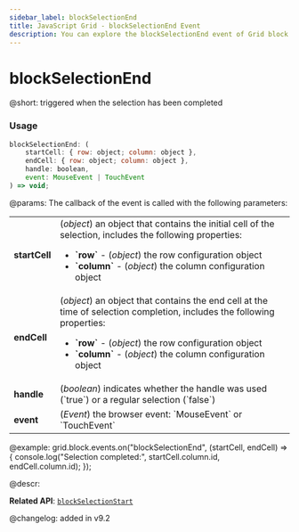 ```yaml
---
sidebar_label: blockSelectionEnd
title: JavaScript Grid - blockSelectionEnd Event 
description: You can explore the blockSelectionEnd event of Grid block selection in the documentation of the DHTMLX JavaScript UI library. Browse developer guides and API reference, try out code examples and live demos, and download a free 30-day evaluation version of DHTMLX Suite.
---
```


# blockSelectionEnd

@short: triggered when the selection has been completed

### Usage

~~~jsx
blockSelectionEnd: (
    startCell: { row: object; column: object },
    endCell: { row: object; column: object },
    handle: boolean,
    event: MouseEvent | TouchEvent
) => void;
~~~

@params:
The callback of the event is called with the following parameters:

<table>
    <tbody>
        <tr>
            <td><b>startCell</b></td>
            <td>(<i>object</i>) an object that contains the initial cell of the selection, includes the following properties:<ul><li><b>`row`</b> - (<i>object</i>) the row configuration object </li><li><b>`column`</b> - (<i>object</i>) the column configuration object</li></ul></td>
        </tr>
        <tr>
            <td><b>endCell</b></td>
            <td>(<i>object</i>) an object that contains the end cell at the time of selection completion, includes the following properties:<ul><li><b>`row`</b> - (<i>object</i>) the row configuration object </li><li><b>`column`</b> - (<i>object</i>) the column configuration object</li></ul></td>
        </tr>
        <tr>
            <td><b>handle</b></td>
            <td>(<i>boolean</i>) indicates whether the handle was used (`true`) or a regular selection (`false`)</td>
        </tr>
        <tr>
            <td><b>event</b></td>
            <td>(<i>Event</i>) the browser event: `MouseEvent` or `TouchEvent`</td>
        </tr>
    </tbody>
</table>

@example:
grid.block.events.on("blockSelectionEnd", (startCell, endCell) => {
    console.log("Selection completed:", startCell.column.id, endCell.column.id);
});

@descr: 

**Related API**: [`blockSelectionStart`](grid/api/blockselection/blockselectionstart_event.md)

@changelog:
added in v9.2